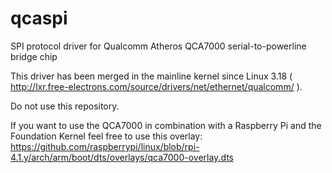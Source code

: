 qcaspi
======

SPI protocol driver for Qualcomm Atheros QCA7000 serial-to-powerline bridge chip

This driver has been merged in the mainline kernel since Linux 3.18 (  http://lxr.free-electrons.com/source/drivers/net/ethernet/qualcomm/  ).

Do not use this repository.

If you want to use the QCA7000 in combination with a Raspberry Pi and 
the Foundation Kernel feel free to use this overlay: https://github.com/raspberrypi/linux/blob/rpi-4.1.y/arch/arm/boot/dts/overlays/qca7000-overlay.dts




